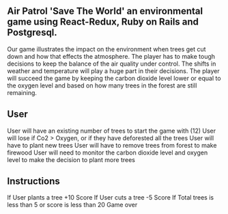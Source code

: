 ## Air Patrol 'Save The World'  an environmental game using React-Redux, Ruby on Rails and Postgresql.
Our game illustrates the impact on the environment when trees get cut down and how that effects the atmosphere.
The player has to make tough decisions to keep the balance of the air quality under control.
The shifts in weather and temperature will play a huge part in their decisions. 
The player will succeed the game by keeping the carbon dioxide level lower or equal to the oxygen level 
and based on how many trees in the forest are still remaining.


## User
User will have an existing number of trees to start the game with (12)
User will lose if Co2 > Oxygen, or if they have deforested all the trees 
User will have to plant new trees 
User will have to remove trees from forest to make firewood
User will need to monitor the carbon dioxide level and oxygen level to make the decision to plant more trees


## Instructions 
If User plants a tree +10 Score
If User cuts a tree -5 Score
If Total trees is less than 5 or score is less than 20 Game over

